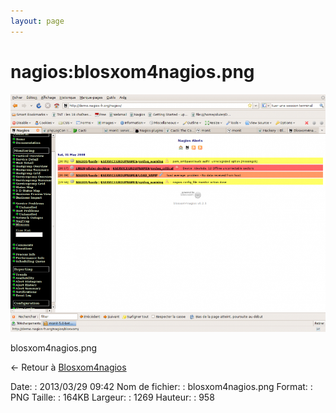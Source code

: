 ```yaml
---
layout: page
---
```


nagios:blosxom4nagios.png
=========================

[![blosxom4nagios.png](../../assets/media/nagios/blosxom4nagios.png@cache=&w=900&h=679 "blosxom4nagios.png")](../../assets/media/nagios/blosxom4nagios.png@cache= "Afficher le fichier original")

blosxom4nagios.png

← Retour à
[Blosxom4nagios](../../integration/blosxom4nagios.html "nagios:integration:blosxom4nagios")

Date:
:   2013/03/29 09:42
Nom de fichier:
:   blosxom4nagios.png
Format:
:   PNG
Taille:
:   164KB
Largeur:
:   1269
Hauteur:
:   958

